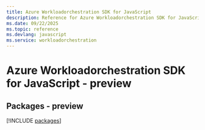 ```yaml
---
title: Azure Workloadorchestration SDK for JavaScript
description: Reference for Azure Workloadorchestration SDK for JavaScript
ms.date: 09/22/2025
ms.topic: reference
ms.devlang: javascript
ms.service: workloadorchestration
---
```

# Azure Workloadorchestration SDK for JavaScript - preview
## Packages - preview
[!INCLUDE [packages](workloadorchestration-index.md)]